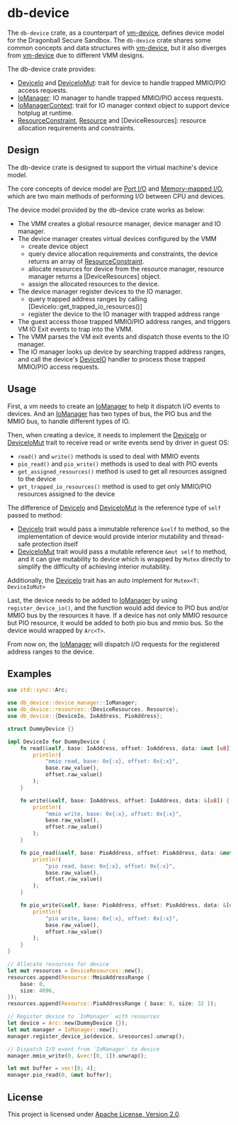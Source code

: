 # db-device

The `db-device` crate, as a counterpart of [vm-device], defines device model for the Dragonball Secure Sandbox.
The `db-device` crate shares some common concepts and data structures with [vm-device], but it also diverges from
[vm-device] due to different VMM designs.

The db-device crate provides:

- [DeviceIo] and [DeviceIoMut]: trait for device to handle trapped MMIO/PIO access requests.
- [IoManager]: IO manager to handle trapped MMIO/PIO access requests.
- [IoManagerContext]: trait for IO manager context object to support device hotplug at runtime.
- [ResourceConstraint], [Resource] and [DeviceResources]: resource allocation requirements and constraints.

## Design

The db-device crate is designed to support the virtual machine's device model.

The core concepts of device model are [Port I/O](https://wiki.osdev.org/I/O_Ports) and 
[Memory-mapped I/O](https://en.wikipedia.org/wiki/Memory-mapped_I/O),
which are two main methods of performing I/O between CPU and devices.

The device model provided by the db-device crate works as below:
- The VMM creates a global resource manager, device manager and IO manager.
- The device manager creates virtual devices configured by the VMM
    - create device object
    - query device allocation requirements and constraints, the device returns an array of [ResourceConstraint].
    - allocate resources for device from the resource manager, resource manager returns a [DeviceResources] object.
    - assign the allocated resources to the device.
 - The device manager register devices to the IO manager.
    - query trapped address ranges by calling [DeviceIo::get_trapped_io_resources()]
    - register the device to the IO manager with trapped address range
 - The guest access those trapped MMIO/PIO address ranges, and triggers VM IO Exit events to trap into the VMM.
 - The VMM parses the VM exit events and dispatch those events to the IO manager.
 - The IO manager looks up device by searching trapped address ranges, and call the device's [DeviceIO]
   handler to process those trapped MMIO/PIO access requests.

## Usage

First, a vm needs to create an [IoManager] to help it dispatch I/O events to devices.
And an [IoManager] has two types of bus, the PIO bus and the MMIO bus, to handle different types of IO.

Then, when creating a device, it needs to implement the [DeviceIo] or [DeviceIoMut] trait to receive read or write
events send by driver in guest OS:
- `read()` and `write()` methods is used to deal with MMIO events
- `pio_read()` and `pio_write()` methods is used to deal with PIO events
- `get_assigned_resources()` method is used to get all resources assigned to the device
- `get_trapped_io_resources()` method is used to get only MMIO/PIO resources assigned to the device

The difference of [DeviceIo] and [DeviceIoMut] is the reference type of `self` passed to method:
- [DeviceIo] trait would pass a immutable reference `&self` to method, so the implementation of device would provide
  interior mutability and thread-safe protection itself
- [DeviceIoMut] trait would pass a mutable reference `&mut self` to method, and it can give mutability to device
  which is wrapped by `Mutex` directly to simplify the difficulty of achieving interior mutability.
  
Additionally, the [DeviceIo] trait has an auto implement for `Mutex<T: DeviceIoMut>`

Last, the device needs to be added to [IoManager] by using `register_device_io()`, and the function would add device
to PIO bus and/or MMIO bus by the resources it have. If a device has not only MMIO resource but PIO resource,
it would be added to both pio bus and mmio bus. So the device would wrapped by `Arc<T>`.

From now on, the [IoManager] will dispatch I/O requests for the registered address ranges to the device.

## Examples


```rust
use std::sync::Arc;

use db_device::device_manager::IoManager;
use db_device::resources::{DeviceResources, Resource};
use db_device::{DeviceIo, IoAddress, PioAddress};

struct DummyDevice {}

impl DeviceIo for DummyDevice {
    fn read(&self, base: IoAddress, offset: IoAddress, data: &mut [u8]) {
        println!(
            "mmio read, base: 0x{:x}, offset: 0x{:x}",
            base.raw_value(),
            offset.raw_value()
        );
    }

    fn write(&self, base: IoAddress, offset: IoAddress, data: &[u8]) {
        println!(
            "mmio write, base: 0x{:x}, offset: 0x{:x}",
            base.raw_value(),
            offset.raw_value()
        );
    }

    fn pio_read(&self, base: PioAddress, offset: PioAddress, data: &mut [u8]) {
        println!(
            "pio read, base: 0x{:x}, offset: 0x{:x}",
            base.raw_value(),
            offset.raw_value()
        );
    }

    fn pio_write(&self, base: PioAddress, offset: PioAddress, data: &[u8]) {
        println!(
            "pio write, base: 0x{:x}, offset: 0x{:x}",
            base.raw_value(),
            offset.raw_value()
        );
    }
}

// Allocate resources for device
let mut resources = DeviceResources::new();
resources.append(Resource::MmioAddressRange {
    base: 0,
    size: 4096,
});
resources.append(Resource::PioAddressRange { base: 0, size: 32 });

// Register device to `IoManager` with resources
let device = Arc::new(DummyDevice {});
let mut manager = IoManager::new();
manager.register_device_io(device, &resources).unwrap();

// Dispatch I/O event from `IoManager` to device
manager.mmio_write(0, &vec![0, 1]).unwrap();

let mut buffer = vec![0; 4];
manager.pio_read(0, &mut buffer);
```

## License

This project is licensed under [Apache License, Version 2.0](http://www.apache.org/licenses/LICENSE-2.0).

[DeviceIo]: src/lib.rs
[DeviceIoMut]: src/lib.rs
[IoManager]: src/device_manager.rs
[IoManagerContext]: src/device_manager.rs
[ResourceConstraint]: src/resources.rs
[Resource]: src/resources.rs
[DeviceResource]: src/resources.rs
[vm-device]: https://github.com/rust-vmm/vm-device
